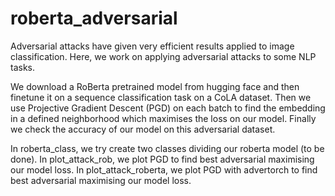 # roberta_adversarial

Adversarial attacks have given very efficient results applied to image classification. Here, we work on applying adversarial attacks to some NLP tasks.

We download a RoBerta pretrained model from hugging face and then finetune it on a sequence classification task on a CoLA dataset. 
Then we use Projective Gradient Descent (PGD) on each batch to find the embedding in a defined neighborhood which maximises the loss on our model. Finally we check the accuracy of our model on this adversarial dataset.

In roberta_class, we try create two classes dividing our roberta model (to be done).
In plot_attack_rob, we plot PGD to find best adversarial maximising our model loss.
In plot_attack_roberta, we plot PGD with advertorch to find best adversarial maximising our model loss.
